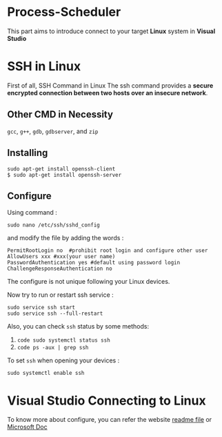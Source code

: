 # Process-Scheduler 
This part aims to introduce connect to your target **Linux** system in **Visual Studio**


# SSH in Linux
First of all, 
SSH Command in Linux The ssh command provides a **secure encrypted connection between two hosts over an insecure network**.

## Other CMD in Necessity
`gcc`, `g++`, `gdb`, `gdbserver`, and `zip` 

## Installing
```code
sudo apt-get install openssh-client
$ sudo apt-get install openssh-server
```
## Configure
Using command :
```code
sudo nano /etc/ssh/sshd_config 
```
and modify the file by adding the words :
```text
PermitRootLogin no  #prohibit root login and configure other user
AllowUsers xxx #xxx(your user name)
PasswordAuthentication yes #default using password login
ChallengeResponseAuthentication no
```
The configure is not unique following your Linux devices.
 
Now try to run or restart ssh service :
```code
sudo service ssh start
sudo service ssh --full-restart
```
Also, you can check `ssh` status by some methods:

1. ```code sudo systemctl status ssh ```
2. ```code ps -aux | grep ssh ```

To set `ssh` when opening your devices :
```code
sudo systemctl enable ssh
```
# Visual Studio Connecting to Linux
To know more about configure, you can refer the website [readme file](readme/readme.html) or [Microsoft Doc](https://docs.microsoft.com/en-us/cpp/linux/connect-to-your-remote-linux-computer?view=msvc-160)
